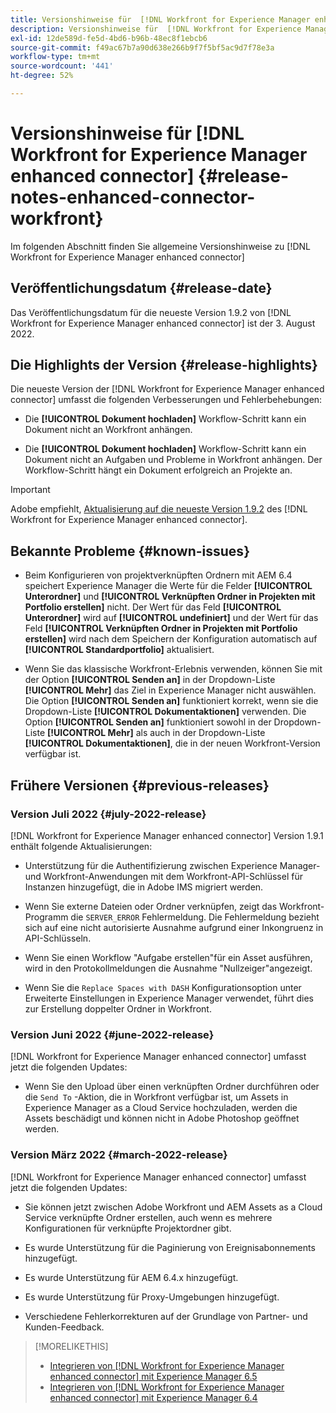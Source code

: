 ```yaml
---
title: Versionshinweise für  [!DNL Workfront for Experience Manager enhanced connector]
description: Versionshinweise für  [!DNL Workfront for Experience Manager enhanced connector]
exl-id: 12de589d-fe5d-4bd6-b96b-48ec8f1ebcb6
source-git-commit: f49ac67b7a90d638e266b9f7f5bf5ac9d7f78e3a
workflow-type: tm+mt
source-wordcount: '441'
ht-degree: 52%

---
```


# Versionshinweise für [!DNL Workfront for Experience Manager enhanced connector] {#release-notes-enhanced-connector-workfront}

Im folgenden Abschnitt finden Sie allgemeine Versionshinweise zu [!DNL Workfront for Experience Manager enhanced connector]

## Veröffentlichungsdatum {#release-date}

Das Veröffentlichungsdatum für die neueste Version 1.9.2 von [!DNL Workfront for Experience Manager enhanced connector] ist der 3. August 2022.

## Die Highlights der Version {#release-highlights}

Die neueste Version der [!DNL Workfront for Experience Manager enhanced connector] umfasst die folgenden Verbesserungen und Fehlerbehebungen:

* Die **[!UICONTROL Dokument hochladen]** Workflow-Schritt kann ein Dokument nicht an Workfront anhängen.

* Die **[!UICONTROL Dokument hochladen]** Workflow-Schritt kann ein Dokument nicht an Aufgaben und Probleme in Workfront anhängen. Der Workflow-Schritt hängt ein Dokument erfolgreich an Projekte an.

>[!IMPORTANT]
>
>Adobe empfiehlt, [Aktualisierung auf die neueste Version 1.9.2](../assets/update-workfront-enhanced-connector.md) des [!DNL Workfront for Experience Manager enhanced connector].

## Bekannte Probleme {#known-issues}

* Beim Konfigurieren von projektverknüpften Ordnern mit AEM 6.4 speichert Experience Manager die Werte für die Felder **[!UICONTROL Unterordner]** und **[!UICONTROL Verknüpften Ordner in Projekten mit Portfolio erstellen]** nicht. Der Wert für das Feld **[!UICONTROL Unterordner]** wird auf **[!UICONTROL undefiniert]** und der Wert für das Feld **[!UICONTROL Verknüpften Ordner in Projekten mit Portfolio erstellen]** wird nach dem Speichern der Konfiguration automatisch auf **[!UICONTROL Standardportfolio]** aktualisiert.

* Wenn Sie das klassische Workfront-Erlebnis verwenden, können Sie mit der Option **[!UICONTROL Senden an]** in der Dropdown-Liste **[!UICONTROL Mehr]** das Ziel in Experience Manager nicht auswählen. Die Option **[!UICONTROL Senden an]** funktioniert korrekt, wenn sie die Dropdown-Liste **[!UICONTROL Dokumentaktionen]** verwenden. Die Option **[!UICONTROL Senden an]** funktioniert sowohl in der Dropdown-Liste **[!UICONTROL Mehr]** als auch in der Dropdown-Liste **[!UICONTROL Dokumentaktionen]**, die in der neuen Workfront-Version verfügbar ist.

## Frühere Versionen {#previous-releases}

### Version Juli 2022 {#july-2022-release}

[!DNL Workfront for Experience Manager enhanced connector] Version 1.9.1 enthält folgende Aktualisierungen:

* Unterstützung für die Authentifizierung zwischen Experience Manager- und Workfront-Anwendungen mit dem Workfront-API-Schlüssel für Instanzen hinzugefügt, die in Adobe IMS migriert werden.

* Wenn Sie externe Dateien oder Ordner verknüpfen, zeigt das Workfront-Programm die `SERVER_ERROR` Fehlermeldung. Die Fehlermeldung bezieht sich auf eine nicht autorisierte Ausnahme aufgrund einer Inkongruenz in API-Schlüsseln.

* Wenn Sie einen Workflow &quot;Aufgabe erstellen&quot;für ein Asset ausführen, wird in den Protokollmeldungen die Ausnahme &quot;Nullzeiger&quot;angezeigt.

* Wenn Sie die `Replace Spaces with DASH` Konfigurationsoption unter Erweiterte Einstellungen in Experience Manager verwendet, führt dies zur Erstellung doppelter Ordner in Workfront.

### Version Juni 2022 {#june-2022-release}

[!DNL Workfront for Experience Manager enhanced connector] umfasst jetzt die folgenden Updates:

* Wenn Sie den Upload über einen verknüpften Ordner durchführen oder die `Send To` -Aktion, die in Workfront verfügbar ist, um Assets in Experience Manager as a Cloud Service hochzuladen, werden die Assets beschädigt und können nicht in Adobe Photoshop geöffnet werden.

### Version März 2022 {#march-2022-release}

[!DNL Workfront for Experience Manager enhanced connector] umfasst jetzt die folgenden Updates:

* Sie können jetzt zwischen Adobe Workfront und AEM Assets as a Cloud Service verknüpfte Ordner erstellen, auch wenn es mehrere Konfigurationen für verknüpfte Projektordner gibt.

* Es wurde Unterstützung für die Paginierung von Ereignisabonnements hinzugefügt.

* Es wurde Unterstützung für AEM 6.4.x hinzugefügt.

* Es wurde Unterstützung für Proxy-Umgebungen hinzugefügt.

* Verschiedene Fehlerkorrekturen auf der Grundlage von Partner- und Kunden-Feedback.

>[!MORELIKETHIS]
>
>* [Integrieren von [!DNL Workfront for Experience Manager enhanced connector] mit Experience Manager 6.5](https://experienceleague.adobe.com/docs/experience-manager-65/assets/integrations/workfront-integrations.html?lang=de)
>* [Integrieren von [!DNL Workfront for Experience Manager enhanced connector] mit Experience Manager 6.4](https://experienceleague.adobe.com/docs/experience-manager-64/assets/integrations/workfront-integrations.html?lang=de)

